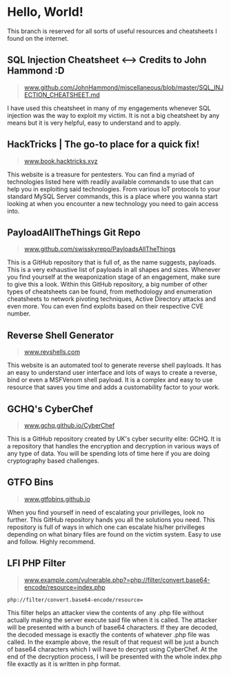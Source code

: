 # Hello, World!

This branch is reserved for all sorts of useful resources and cheatsheets I found on the internet.


## SQL Injection Cheatsheet <--> **Credits to John Hammond :D**
> www.github.com/JohnHammond/miscellaneous/blob/master/SQL_INJECTION_CHEATSHEET.md

I have used this cheatsheet in many of my engagements whenever SQL injection was the way to exploit my victim. It is not a big cheatsheet by any means but it is very helpful, easy to understand and to apply.

## HackTricks | The go-to place for a quick fix!
>www.book.hacktricks.xyz

This website is a treasure for pentesters. You can find a myriad of technologies listed here with readily available commands to use that can help you in exploiting said technologies. From various IoT protocols to your standard MySQL Server commands, this is a place where you wanna start looking at when you encounter a new technology you need to gain access into.

## PayloadAllTheThings Git Repo
> www.github.com/swisskyrepo/PayloadsAllTheThings

This is a GitHub repository that is full  of, as the name suggests, payloads. This is a very exhaustive list of payloads in all shapes and sizes. Whenever you find yourself at the weaponization stage of an engagement, make sure to give this a look.
Within this GitHub repository, a big number of other types of cheatsheets can be found, from methodology and enumeration cheatsheets to  network pivoting techniques, Active Directory attacks and even more. You can even find exploits based on their respective CVE number.

## Reverse Shell Generator
>www.revshells.com

This website is an automated tool to generate reverse shell payloads. It has an easy to understand user interface and lots of ways to create a reverse, bind or even a MSFVenom shell payload. It is a complex and easy to use resource that saves you time and adds a customability factor to your work.

## GCHQ's CyberChef
>www.gchq.github.io/CyberChef

This is a GitHub repository created by UK's cyber security elite: GCHQ. It is a repository that handles the encryption and decryption in various ways of any type of data. You will be spending lots of time here if you are doing cryptography based challenges.

## GTFO Bins
>www.gtfobins.github.io

When you find yourself in need of escalating your privilleges, look no further. This GitHub repository hands you all the solutions you need. This repository is full of ways in which one can escalate his/her privilleges depending on what binary files are found on the victim system. Easy to use and follow. Highly recommend.

## LFI PHP Filter
>www.example.com/vulnerable.php?=php://filter/convert.base64-encode/resource=index.php
```
php://filter/convert.base64-encode/resource=
```
This filter helps an attacker view the contents of any .php file without actually making the server execute said file when it is called. The attacker will be presented with a bunch of base64 characters. If they are decoded, the decoded message is exactly the contents of whatever .php file was called.
In the example above, the result of that request will be just a bunch of base64 characters which I will have to decrypt using CyberChef. At the end of the decryption process, I will be presented with the whole index.php file  exactly as it is written in php format.
